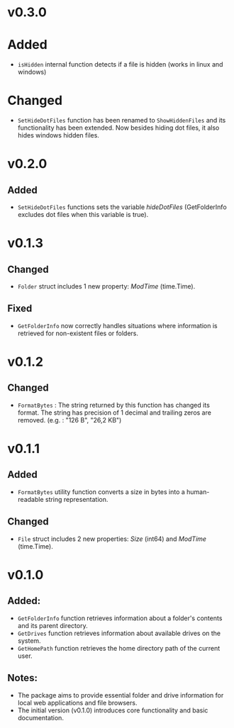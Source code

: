 # v0.3.0
# Added
- `isHidden` internal function detects if a file is hidden (works in linux and windows)
# Changed
- `SetHideDotFiles` function has been renamed to `ShowHiddenFiles` and its functionality has been extended. Now besides hiding dot files, it also hides windows hidden files.

# v0.2.0
## Added
- `SetHideDotFiles` functions sets the variable *hideDotFiles* (GetFolderInfo excludes dot files when this variable is true).

# v0.1.3
## Changed
- `Folder` struct includes 1 new property: *ModTime* (time.Time).
## Fixed
- `GetFolderInfo` now correctly handles situations where information is retrieved for non-existent files or folders.

# v0.1.2
## Changed
- `FormatBytes` : The string returned by this function has changed its format. The string has precision of 1 decimal and trailing zeros are removed. (e.g. : "126 B", "26,2 KB")

# v0.1.1
## Added
- `FormatBytes` utility function converts a size in bytes into a human-readable string representation.

## Changed
- `File` struct includes 2 new properties: *Size* (int64) and *ModTime* (time.Time).  

# v0.1.0
## Added:
- `GetFolderInfo` function retrieves information about a folder's contents and its parent directory.
- `GetDrives` function retrieves information about available drives on the system.
- `GetHomePath` function retrieves the home directory path of the current user.

## Notes:
- The package aims to provide essential folder and drive information for local web applications and file browsers.
- The initial version (v0.1.0) introduces core functionality and basic documentation.